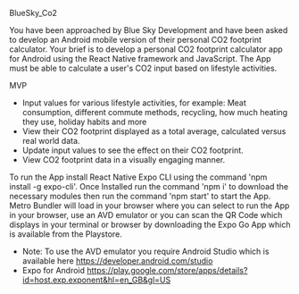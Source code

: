 BlueSky_Co2

You have been approached by Blue Sky Development and have been asked to develop an Android mobile version of their personal CO2 footprint calculator. Your brief is to develop a personal CO2 footprint calculator app for Android using the React Native framework and JavaScript. The App must be able to calculate a user's CO2 input based on lifestyle activities.

MVP

- Input values for various lifestyle activities, for example: Meat consumption, different commute methods, recycling, how much heating they use, holiday habits and more
- View their CO2 footprint displayed as a total average, calculated versus real world data.
- Update input values to see the effect on their CO2 footprint.
- View CO2 footprint data in a visually engaging manner.

To run the App install React Native Expo CLI using the command 'npm install -g expo-cli'. Once Installed run the command 'npm i' to download the necessary modules then run the command 'npm start' to start the App. Metro Bundler will load in your browser where you can select to run the App in your browser, use an AVD emulator or you can scan the QR Code which displays in your terminal or browser by downloading the Expo Go App which is available from the Playstore.

- Note: To use the AVD emulator you require Android Studio which is available here https://developer.android.com/studio
- Expo for Android https://play.google.com/store/apps/details?id=host.exp.exponent&hl=en_GB&gl=US
